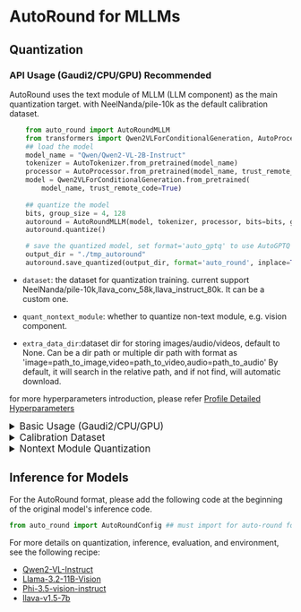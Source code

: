 # AutoRound for MLLMs

## Quantization

### API Usage (Gaudi2/CPU/GPU) Recommended
AutoRound uses the text module of MLLM (LLM component) as the main quantization target. with NeelNanda/pile-10k as the default calibration dataset.

```python
    from auto_round import AutoRoundMLLM
    from transformers import Qwen2VLForConditionalGeneration, AutoProcessor, AutoTokenizer
    ## load the model
    model_name = "Qwen/Qwen2-VL-2B-Instruct"
    tokenizer = AutoTokenizer.from_pretrained(model_name)
    processor = AutoProcessor.from_pretrained(model_name, trust_remote_code=trust_remote_code)
    model = Qwen2VLForConditionalGeneration.from_pretrained(
        model_name, trust_remote_code=True)
        
    ## quantize the model
    bits, group_size = 4, 128
    autoround = AutoRoundMLLM(model, tokenizer, processor, bits=bits, group_size=group_size)
    autoround.quantize()

    # save the quantized model, set format='auto_gptq' to use AutoGPTQ format
    output_dir = "./tmp_autoround"
    autoround.save_quantized(output_dir, format='auto_round', inplace=True)
```

- `dataset`: the dataset for quantization training. current support NeelNanda/pile-10k,llava_conv_58k,llava_instruct_80k. It can be a custom one.

- `quant_nontext_module`: whether to quantize non-text module, e.g. vision component. 

- `extra_data_dir`:dataset dir for storing images/audio/videos, default to None. Can be a dir path or multiple dir path with format as 'image=path_to_image,video=path_to_video,audio=path_to_audio' By default, it will search in the relative path, and if not find, will automatic download.

for more hyperparameters introduction, please refer [Profile Detailed Hyperparameters](../../README.md#api-usage-gaudi2cpugpu)

<details>
<summary style="font-size:17px;">Basic Usage (Gaudi2/CPU/GPU)</summary>
    A user guide detailing the full list of supported arguments is provided by calling ```auto-round-mllm -h``` on the terminal. Alternatively, you can use ```auto_round_mllm``` instead of ```auto-round-mllm```. Set the format you want in `format` and
    multiple formats exporting has been supported.

```bash
    # experimental feature, default hyperparameters may be changed later
    auto—round-mllm \
        --model Qwen/Qwen2-VL-2B-Instruct \
        --bits 4 \
        --group_size 128 \
        --format "auto_round" \
        --output_dir ./tmp_autoround
```


</details>


<details>
<summary style="font-size:17px;">Calibration Dataset</summary>

For mllm, we used **text-only** calibration dataset (NeelNanda/pile-10k) as our default. If the model type does not support plain text calibration(e.g. Llama-3.2-vision), it will also automatically switch to llava dataset and adjust the hyperparameters.

Through argument --dataset(text file), user can use other datasets such as "liuhaotian/llava_conv_58k" "liuhaotian/llava_instruct_80k", "liuhaotian/llava_instruct_150k" or a file path to use local file.

</details>



<details>
<summary style="font-size:17px;">Nontext Module Quantization</summary>

### Support Matrix

For existing MLLMs, the LLM components quantization is theoretically unproblematic. But, the design of vision components in MLLM model APIs is not standardized, and some models do not support the quantization of non-text modules.

Currently, the quantization of vision components is supported for Llama-3.2-11B-Vision, Phi-3.5-Vision-Instruct, and Llava-v1.5-7B.

| Model        | Eval Lib  | calibration dataset | quant nontext module |
|--------------|-----------|---------------------|----------------------|
| Qwen2-VL     | vlmeval   | pile/llava          | -                    |
| Llama-Vision | lmms_eval | llava               | ✔                    |
| Phi3-Vision  | vlmeval   | pile/llava          | ✔                    |
| Llava-v1.5   | lmms_eval | pile/llava          | -                    |
| CogVLM2      | lmms_eval | pile/llava          | ✔                    |



### New Models Support
#### Template
For autoround MLLMs, using Template to customize different operations for different models. User can add a custom chat template through json file as below.
```json
{
    "model_type": "qwen2_vl",
    "format_user": "<|im_start|>user\n{{content}}<|im_end|>\n",
    "format_assistant": "<|im_start|>assistant\n{{content}}<|im_end|>\n",
    "format_system": "<|im_start|>system\n{{content}}<|im_end|>\n",
    "format_observation": "<|im_start|>tool\n{{content}}<|im_end|>\n<|im_start|>assistant\n",
    "format_separator": "\n",
    "default_system": "You are a helpful assistant.",
    "replace_tokens": ["<image>", "<|vision_start|><|image_pad|><|vision_end|>"],
    "extra_encode": "True",
    "processor": "qwen2_vl" 
}
```
The special token ```{{content}}``` is a placeholder to tell the preprocessor where to fill in the corresponding dialogue content.

```format_*```: Add specific token to chat content depends on different role names.

For example, the input conversations:<br>
 ```[{'role': 'user', 'value': '<image>\nWhat are the colors of the bus in the image?'}, {'role': 'assistant', 'value': 'The bus in the image is white and red.'}]```

Using the above template, the input will be converted to the specified format required by Qwen2-vl as below: <br>
 ```'<|im_start|>system\nYou are a helpful assistant.<|im_end|>\n<|im_start|>user\n<|vision_start|><|image_pad|><|vision_end|>\nWhat are the colors of the bus in the image?<|im_end|>\n<|im_start|>assistant\nThe bus in the image is white and red.<|im_end|>\n<|im_start|>user\nWhat feature can be seen on the back of the bus?<|im_end|>\n<|im_start|>assistant\nThe back of the bus features an advertisement.<|im_end|>\n<|im_start|>user\nIs the bus driving down the street or pulled off to the side?<|im_end|>\n<|im_start|>assistant\nThe bus is driving down the street, which is crowded with people and other vehicles.<|im_end|>\n'```.

#### Processor
Processor is callback interface for calling different processors, such as texts or images processors, for MLLMs. User can define own processor and use registration function to declare. For more information, please refer to the relevant code in ```auto_round/mllm/processor.py```.

</details>



## Inference for Models
For the AutoRound format, please add the following code at the beginning of the original model's inference code.

```python
from auto_round import AutoRoundConfig ## must import for auto-round format
```

For more details on quantization, inference, evaluation, and environment, see the following recipe:

- [Qwen2-VL-Instruct](../../docs/Qwen2-VL-7B-Instruct_sym.md)
- [Llama-3.2-11B-Vision](../../docs/Llama-3.2-11B-Vision-Instruct_sym.md) 
- [Phi-3.5-vision-instruct](../../docs/Phi-3.5-vision-instruct_sym.md)
- [llava-v1.5-7b](../../docs/llava-v1.5-7b_sym.md)




